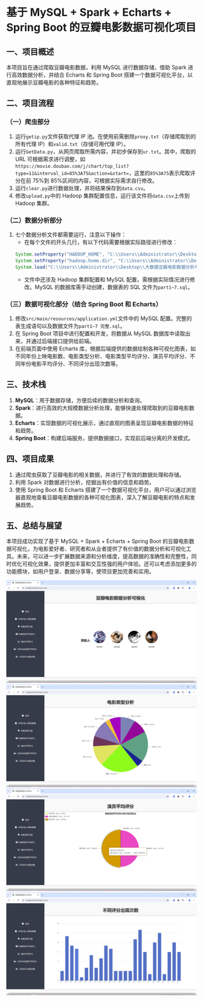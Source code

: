 # 基于 MySQL + Spark + Echarts + Spring Boot 的豆瓣电影数据可视化项目

## 一、项目概述
本项目旨在通过爬取豆瓣电影数据，利用 MySQL 进行数据存储，借助 Spark 进行高效数据分析，并结合 Echarts 和 Spring Boot 搭建一个数据可视化平台，以直观地展示豆瓣电影的各种特征和趋势。

## 二、项目流程

### （一）爬虫部分
1. 运行`getip.py`文件获取代理 IP 池。在使用前需删除`proxy.txt`（存储爬取到的所有代理 IP）和`valid.txt`（存储可用代理 IP）。
2. 运行`GetData.py`，从网页爬取所需内容，并初步保存到`ur.txt`。其中，爬取的 URL 可根据需求进行调整，如`https://movie.douban.com/j/chart/top_list?type=11&interval_id=85%3A75&action=&start=`，这里的`85%3A75`表示爬取评分在前 75%到 85%区间的内容，可根据实际需求自行修改。
3. 运行`clear.py`进行数据处理，并将结果保存到`data.csv`。
4. 修改`upload.py`中的 Hadoop 集群配置信息，运行该文件将`data.csv`上传到 Hadoop 集群。

### （二）数据分析部分
1. 七个数据分析文件都需要运行，注意以下操作：
   - 在每个文件的开头几行，有以下代码需要根据实际路径进行修改：
   ```java
   System.setProperty("HADOOP_HOME", "C:\\Users\\Administrator\\Desktop\\大数据豆瓣电影数据分析与可视化\\数据分析\\SparkMovies\\apache-hadoop-3.1.3-winutils-master");
   System.setProperty("hadoop.home.dir", "C:\\Users\\Administrator\\Desktop\\大数据豆瓣电影数据分析与可视化\\数据分析\\SparkMovies\\apache-hadoop-3.1.3-winutils-master");
   System.load("C:\\Users\\Administrator\\Desktop\\大数据豆瓣电影数据分析与可视化\\数据分析\\SparkMovies\\apache-hadoop-3.1.3-winutils-master\\bin\\hadoop.dll");
   ```
   - 文件中还涉及 Hadoop 集群配置和 MySQL 配置，需根据实际情况进行修改。MySQL 的数据库需手动创建，数据表的 SQL 文件为`part1~7.sql`。

### （三）数据可视化部分（结合 Spring Boot 和 Echarts）
1. 修改`src/main/resources/application.yml`文件中的 MySQL 配置。完整的表生成语句以及数据文件为`part1~7 完整.sql`。
2. 在 Spring Boot 项目中进行配置和开发，将数据从 MySQL 数据库中读取出来，并通过后端接口提供给前端。
3. 在前端页面中使用 Echarts 库，根据后端提供的数据绘制各种可视化图表，如不同年份上映电影数、电影类型分析、电影类型平均评分、演员平均评分、不同年份电影平均评分、不同评分出现次数等。

## 三、技术栈
1. **MySQL**：用于数据存储，方便后续的数据分析和查询。
2. **Spark**：进行高效的大规模数据分析处理，能够快速处理爬取到的豆瓣电影数据。
3. **Echarts**：实现数据的可视化展示，通过直观的图表呈现豆瓣电影数据的特征和趋势。
4. **Spring Boot**：构建后端服务，提供数据接口，实现前后端分离的开发模式。

## 四、项目成果
1. 通过爬虫获取了豆瓣电影的相关数据，并进行了有效的数据处理和存储。
2. 利用 Spark 对数据进行分析，挖掘出有价值的信息和趋势。
3. 使用 Spring Boot 和 Echarts 搭建了一个数据可视化平台，用户可以通过浏览器直观地查看豆瓣电影数据的各种可视化图表，深入了解豆瓣电影的特点和发展趋势。

## 五、总结与展望
本项目成功实现了基于 MySQL + Spark + Echarts + Spring Boot 的豆瓣电影数据可视化，为电影爱好者、研究者和从业者提供了有价值的数据分析和可视化工具。未来，可以进一步扩展数据来源和分析维度，提高数据的准确性和完整性，同时优化可视化效果，提供更加丰富和交互性强的用户体验。还可以考虑添加更多的功能模块，如用户登录、数据分享等，使项目更加完善和实用。

![image](https://github.com/gongsunyanming/-/blob/main/%E9%A1%B9%E7%9B%AE%E6%88%AA%E5%9B%BE/index.png)
![image](https://github.com/gongsunyanming/-/blob/main/%E9%A1%B9%E7%9B%AE%E6%88%AA%E5%9B%BE/1.png)
![image](https://github.com/gongsunyanming/-/blob/main/%E9%A1%B9%E7%9B%AE%E6%88%AA%E5%9B%BE/2.png)
![image](https://github.com/gongsunyanming/-/blob/main/%E9%A1%B9%E7%9B%AE%E6%88%AA%E5%9B%BE/3.png)

